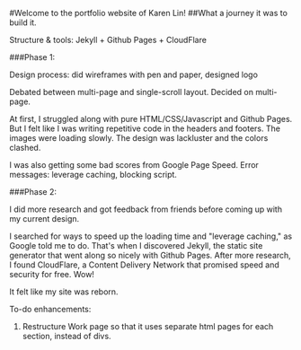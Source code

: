 #Welcome to the portfolio website of Karen Lin! 
##What a journey it was to build it. 

Structure & tools: Jekyll + Github Pages + CloudFlare

###Phase 1:

Design process: did wireframes with pen and paper, designed logo

Debated between multi-page and single-scroll layout. Decided on multi-page. 

At first, I struggled along with pure HTML/CSS/Javascript and Github Pages. But I felt like I was writing repetitive code in the headers and footers. The images were loading slowly. The design was lackluster and the colors clashed.

I was also getting some bad scores from Google Page Speed. Error messages: leverage caching, blocking script.

###Phase 2: 

I did more research and got feedback from friends before coming up with my current design. 

I searched for ways to speed up the loading time and "leverage caching," as Google told me to do. That's when I discovered Jekyll, the static site generator that went along so nicely with Github Pages. After more research, I found CloudFlare, a Content Delivery Network that promised speed and security for free. Wow! 

It felt like my site was reborn.


To-do enhancements:
1. Restructure Work page so that it uses separate html pages for each section, instead of divs.  

